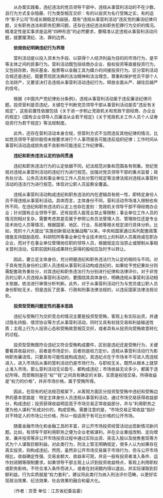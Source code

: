 　　从办案实践看，违纪违法的党员领导干部中，违规从事营利活动的不在少数，且行为方式复杂隐蔽、行为类型相互交织：有的以投资为名行受贿之实，有的运作“影子公司”形成长期稳定利益链，既有“违规从事营利活动”违反党的廉洁纪律问题，又有职务违法和职务犯罪问题，还存在违纪违法和职务犯罪行为交织的情况。精准定性是实事求是运用“四种形态”的必然要求，要精准认定违规从事营利活动问题，就要厘清纪、法、罪的边界。

　　**依规依纪明确违纪行为界限**

　　营利活动是以投入资本为手段、以获得个人经济利益为目的的市场行为，是平等主体之间的民事行为。营利活动既包括经商办企业、股权投资等直接投资行为，又包括存款，购买基金、股票等以金融工具为媒介的间接投资行为。区分营利活动合规还是违纪，既要贯彻民法典的法治精神和法治理念，尊重和保护党员干部个人合法财产，又要坚决打击违规从事营利活动违纪行为，释放全面从严、越往后越严的信号。

　　根据《中国共产党纪律处分条例》，违规从事营利活动属于违反廉洁纪律问题。投资营利是否违纪，关键在于判断党员领导干部从事营利活动是否“违反有关规定”，这些前置性依据包括《关于进一步制止党政机关和党政干部经商、办企业的规定》《国有企业领导人员廉洁从业若干规定》《关于党政机关工作人员个人证券投资行为若干规定》等法规制度。

　　此外，还存在营利活动本身合规，但营利方式不当而违反其他纪律的情况，比如党员领导干部炒股但未按要求进行个人事项报告可能违反组织纪律；工作时间从事营利活动造成损失或不良影响可能违反工作纪律等。

　　**违纪和职务违法认定的协同贯通**

　　违纪和职务违法行为的认定依据不同，纪法规范对象和范围各有侧重。党纪党规对违规从事营利活动的违纪行为进行规范，加强对党员领导干部的重点监督；政务处分法、公务员法和事业单位工作人员处分暂行规定等法律法规对违规从事营利活动的违法行为进行规范，体现对公职人员监察全覆盖。

　　违规从事营利活动构成违纪和职务违法的内在逻辑具有统一性，即特定身份人员不得违规从事营利活动。具体而言，主体身份不同，营利活动市场准入限制也有所不同，在违纪和职务违法的认定上也存在差别：党政机关领导干部不得经商办企业；针对国有企业领导干部，还有投资入股竞业禁止等限制；事业单位工作人员的情况则相对复杂，需要考虑其是否属于参照公务员法管理人员、管理岗位还是专业技术岗位人员等情况，根据国家、地区、行业、系统等相关规定进行具体分析。比如，党的十八大提出“实施创新驱动发展战略”以来，中央和国家通过系列配套政策措施支持鼓励高校、科研院所等事业单位专业技术岗位上的科研人员离岗或在职办企业，而对于在事业单位管理岗任职的领导人员，根据规定应当禁止或限制从事相关营利活动，任职前因科技成果转化获得的股权应及时予以转让。

　　因此，要立足主体身份，充分把握违纪和职务违法行为认定的相同与不同。对于具有党员身份的公职人员违规从事营利活动构成违纪的，如果给予党纪重处分则需配套政务重处分，对其违纪和职务违法行为分别进行纪律和法律评价。对于非党员的公职人员违规从事营利活动的，要围绕其具体身份，明确违规从事营利活动相关依据，依法进行审慎分析判断。此外，对于从事营利活动行为与党员或公职人员身份职权无关，但是违反了民事、行政和刑事法律法规的，以违反国家法律法规论处。

　　**投资型受贿问题定性的基本思路**

　　违纪与受贿行为交织竞合的情况主要是投资型受贿，客观上有实际出资，并通过隐名持股、借贷协议等方式从事营利活动，同时又具有权钱交易和利益输送性质；主观上行为人投资心态和受贿故意相互交织，或者具有从投资向受贿故意转化的过程。

　　投资型受贿既符合违纪又符合受贿构成要件，区别是违纪还是受贿行为，关键要看其收益对价，前者是市场定价，后者则是权力定价。违规从事营利活动行为影响职务廉洁性，只要具有可能性就构成违纪，其违纪点在于市场本不可进入而违规进入，进入市场后从事的营利活动仍是市场行为，与职权无关。既然从根本上就禁止准入市场，那么营利活动无论盈亏，都构成违纪；市场收益无论多少，都属于违纪所得。而受贿则是在“权”“钱”之间具有确定的关联，实质是权钱交易，所得收益是“权力的价格”，并非市场价格，属于受贿所得。

　　因此，在现有的纪法规范框架下，从客观方面区分投资型受贿中违纪和受贿边界的基本思路是：特定主体身份人员违规从事营利活动，通过市场交易获得收益部分，构成违纪；投资获得收益明显高于市场交易正常收益部分，并与“利用职务之便为他人谋利”形成对价的，构成受贿。需要注意的是，“市场交易正常收益”指针对不特定人的市场公允价格，所以一般适用于有可比价格的公开市场。

　　随着金融市场化和金融工具的丰富，非公开市场投资经营活动出现新情况新问题。比如，有领导干部利用职务之便为企业老板谋利，并在企业重组改制、定向增发、兼并投资等非公开市场投资过程中通过实际出资、突击入股以及抛售套现等方式为个人谋取巨额利益。对此类行为，刑法上暂无明确规定，很多人认为如果存在真实投资，则构成违纪。然而，虽然非公开市场交易属于市场行为，但与公开市场相比，收益确定性强、交易金额大、收益率可观，并且一般有投资者准入条件、运作封闭期等限制要求。如果领导干部主观上认识到投资收益特点，客观上利用职权或职务影响，不符合准入条件而进入，或者在封闭期内得以退出，并实际谋取到巨额利益，行为实质就是“权力套利”。建议将此类行为纳入刑法评价范畴，以更好实现政治效果、纪法效果、社会效果的融合和最大化。

　　（作者：苏莹 单位：江苏省纪委监委）